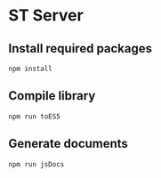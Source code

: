 # ST Server


## Install required packages
	
	npm install


## Compile library
	
	npm run toES5
	
	
## Generate documents
	
	npm run jsDocs	



